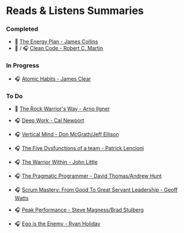 # Reads & Listens Summaries

### Completed 
- :book: [The Energy Plan - James Collins](/books/the-energy-plan.md)
- :book: / :headphones: [Clean Code - Robert C. Martin](/books/clean-code.md)

### In Progress

- :headphones: [Atomic Habits - James Clear](/books/atomic-habits.md)


### To Do


- :book: [The Rock Warrior's Way - Arno Ilgner](/books/the-rock-warrior-way.md)

- :headphones: [Deep Work - Cal Newport](/books/deep-work.md)

- :headphones: [Vertical Mind - Don McGrath/Jeff Ellison](/books/vertical-mind.md)

- :headphones: [The Five Dysfunctions of a team - Patrick Lencioni](/books/the-five-dysfunctions-of-a-team.md)

- :headphones: [The Warrior Within - John Little](/books/the-warrior-within.md)

- :headphones: [The Pragmatic Programmer - David Thomas/Andrew Hunt](/books/the-pragmatic-programmer.md)

- :headphones: [Scrum Mastery: From Good To Great Servant Leadership - Geoff Watts](/books/scrum-mastery-from-good-to-great-servant-leadership.md)

- :headphones: [Peak Performance - Steve Magness/Brad Stulberg](/books/peak-performance.md)

- :headphones: [Ego is the Enemy - Ryan Holiday](/books/ego-is-the-enemy.md)


